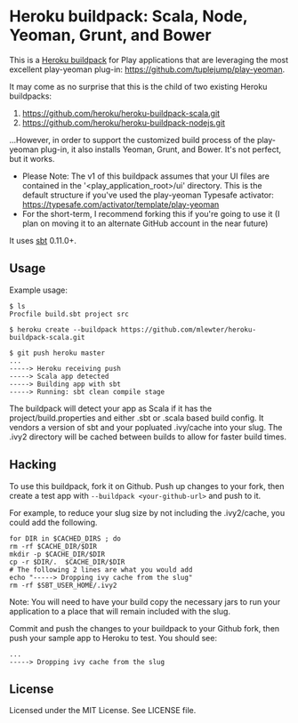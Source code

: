 Heroku buildpack: Scala, Node, Yeoman, Grunt, and Bower
=========================

This is a [Heroku buildpack](http://devcenter.heroku.com/articles/buildpacks) for Play applications that are leveraging the most excellent play-yeoman plug-in:  https://github.com/tuplejump/play-yeoman.

It may come as no surprise that this is the child of two existing Heroku buildpacks:

1. https://github.com/heroku/heroku-buildpack-scala.git
2. https://github.com/heroku/heroku-buildpack-nodejs.git

...However, in order to support the customized build process of the play-yeoman plug-in, it also installs Yeoman, Grunt, and Bower.  It's not perfect, but it works.

* Please Note:  The v1 of this buildpack assumes that your UI files are contained in the '<play_application_root>/ui' directory.  This is the default structure if you've used the play-yeoman Typesafe activator:  https://typesafe.com/activator/template/play-yeoman
* For the short-term, I recommend forking this if you're going to use it (I plan on moving it to an alternate GitHub account in the near future)

It uses [sbt](https://github.com/harrah/xsbt/) 0.11.0+.

Usage
-----

Example usage:

    $ ls
    Procfile build.sbt project src

    $ heroku create --buildpack https://github.com/mlewter/heroku-buildpack-scala.git

    $ git push heroku master
    ...
    -----> Heroku receiving push
    -----> Scala app detected
    -----> Building app with sbt
    -----> Running: sbt clean compile stage

The buildpack will detect your app as Scala if it has the project/build.properties and either .sbt or .scala based build config.  It vendors a version of sbt and your popluated .ivy/cache into your slug.  The .ivy2 directory will be cached between builds to allow for faster build times.

Hacking
-------

To use this buildpack, fork it on Github.  Push up changes to your fork, then create a test app with `--buildpack <your-github-url>` and push to it.

For example, to reduce your slug size by not including the .ivy2/cache, you could add the following.

    for DIR in $CACHED_DIRS ; do 
    rm -rf $CACHE_DIR/$DIR 
    mkdir -p $CACHE_DIR/$DIR 
    cp -r $DIR/.  $CACHE_DIR/$DIR 
    # The following 2 lines are what you would add
    echo "-----> Dropping ivy cache from the slug" 
    rm -rf $SBT_USER_HOME/.ivy2 
    
Note: You will need to have your build copy the necessary jars to run your application to a place that will remain included with the slug.


Commit and push the changes to your buildpack to your Github fork, then push your sample app to Heroku to test.  You should see:

    ...
    -----> Dropping ivy cache from the slug

License
-------

Licensed under the MIT License. See LICENSE file.

